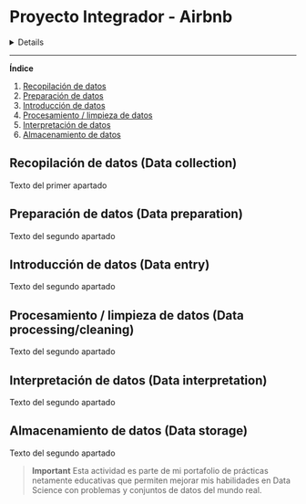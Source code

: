 # Proyecto Integrador - Airbnb

<details>
  
<div id='id0' />  
**<summary>Pautas</summary>**

**El objetivo de este trabajo práctico es aplicar los conceptos y técnicas aprendidos en el modulo para realizar un análisis exploratorio y descriptivo de un conjunto de datos reales.**

Para realizar el trabajo práctico se deberá seguir los siguientes pasos:

1. Descargar archivos con los datos [indicar la fuente o el enlace].
2. Importar los datos en un la herramienta que deseen utilizar (Power Bi, Python)
3. Realizar una limpieza y validación preliminar de los datos, identificando y tratando posibles valores faltantes, erróneos o atípicos.
4. Realizar un análisis exploratorio de los datos, utilizando los conceptos aprendidos sobe dataviz y estadística para describir las variables y sus relaciones.
5. Responder a las preguntas que plantea el negocio sobre el dataset elegido.
6. Elaborar un texto con las conclusiones de los resultados del análisis, incluyendo una introducción, una descripción de los datos, algunas respuestas a las preguntas planteadas, y unas conclusiones finales.

## AirBnB

![N|Solid](https://piernine.co/wp-content/uploads/elementor/thumbs/Airbnb-red-lrg-1080x675-1-ph818omam1mv695ypg24xjogcbkjrurf7dgvyjglnk.jpeg)

El objetivo que se busca con el análisis de los datos seleccionados es realizar una análisis exploratorio de tipo descriptivo para entender el negocio de airbnb. 
En base al análisis descriptivo encontrar oportunidades de inversión que puedan ser capitalizadas utilizando dicho modelo de negocio.

### Preguntas 

* ¿Qué podemos describir con los datasets acerca del negocio de airbnb?
* ¿Cuál es la mejor forma de invertir en AirBnb?
* ¿Cómo se compara con otras alternativas de inversión?
* Si presentamos nuestras conclusiones a un grupo inversor: ¿Qué propuestas le haríamos?
* ¿En donde sugerimos invertir?
* ¿En qué tipo de propiedad?

### Recursos
| Archivo
| ------ 
| calendar.csv: (incluye datos de ocupación, precio, etc.)  
| listings.csv: Detalle de cada operación de Listing (incluye datos descriptivos de la vivienda (ambientes, host, noches mínimas y máximas, cantidad de reviews)
| reviews.csv Datos de review de los usuarios.

[Ir al inicio de las pautas](#id0)
</details>

---

**Índice**
1. [Recopilación de datos](#id1)
2. [Preparación de datos](#id2)
3. [Introducción de datos](#id3)
4. [Procesamiento / limpieza de datos](#id4)
5. [Interpretación de datos](#id5)
6. [Almacenamiento de datos](#id6)


<div id='id1' />
  
## Recopilación de datos (Data collection)
Texto del primer apartado

<div id='id2' />
  
## Preparación de datos (Data preparation)
Texto del segundo apartado
  
<div id='id3' />
  
## Introducción de datos (Data entry)
Texto del segundo apartado

<div id='id4' />
  
## Procesamiento / limpieza de datos (Data processing/cleaning)
Texto del segundo apartado

<div id='id5' />
  
## Interpretación de datos (Data interpretation)
Texto del segundo apartado

<div id='id6' />
  
## Almacenamiento de datos (Data storage)
Texto del segundo apartado



> **Important** 
> Esta actividad es parte de mi portafolio de prácticas netamente educativas que permiten mejorar mis habilidades en Data Science con problemas y conjuntos de datos del mundo real.

